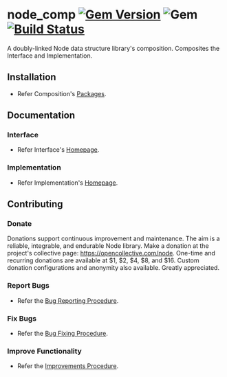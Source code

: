 # node_comp [![Gem Version](https://badge.fury.io/rb/node_comp.svg)](https://badge.fury.io/rb/node_comp) ![Gem](https://img.shields.io/gem/dt/node_comp) [![Build Status](https://travis-ci.com/Diligent-Software-LLC/node_comp.svg?branch=master)](https://travis-ci.com/Diligent-Software-LLC/node_comp)

A doubly-linked Node data structure library's composition. Composites the 
Interface and Implementation.

## Installation

- Refer Composition's 
[Packages](https://docs.diligentsoftware.org/node-1/packages#composition).

## Documentation

### Interface

- Refer Interface's 
[Homepage](https://docs.diligentsoftware.org/node-1/interface).

### Implementation

- Refer Implementation's 
[Homepage](https://docs.diligentsoftware.org/node-1/implementation).

## Contributing

### Donate

Donations support continuous improvement and maintenance. The aim is a reliable,
integrable, and endurable Node library. Make a donation at the project's 
collective page: https://opencollective.com/node. One-time and recurring 
donations are available at $1, $2, $4, $8, and $16. Custom donation 
configurations and anonymity also available. Greatly appreciated.

### Report Bugs

- Refer the 
[Bug Reporting Procedure](https://github.com/Diligent-Software-LLC/node_comp/issues/1).

### Fix Bugs

- Refer the 
[Bug Fixing Procedure](https://github.com/Diligent-Software-LLC/node_comp/issues/2).

### Improve Functionality

- Refer the 
[Improvements Procedure](https://github.com/Diligent-Software-LLC/node_comp/issues/3).
